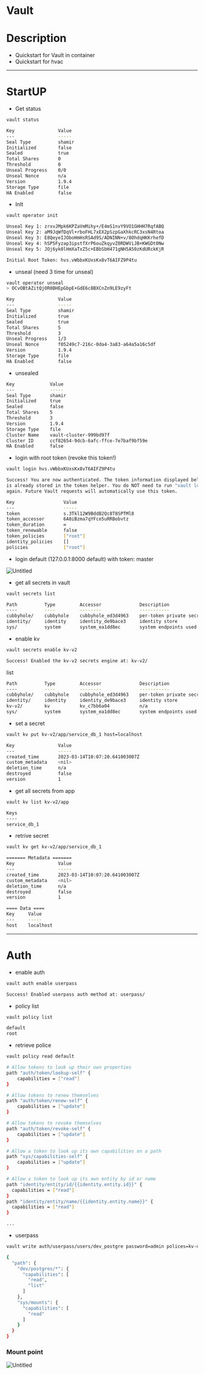 # Vault

# Description
+ Quickstart for Vault in container
+ Quickstart for hvac
---

# StartUP

- Get status

```bash
vault status
```

```bash
Key                Value
---                -----
Seal Type          shamir
Initialized        false
Sealed             true
Total Shares       0
Threshold          0
Unseal Progress    0/0
Unseal Nonce       n/a
Version            1.9.4
Storage Type       file
HA Enabled         false
```

- InIt

```bash
vault operator init
```

```bash
Unseal Key 1: zrxvJMpk6KPZaVmMihy+/E4mS1nvY9VO1GHHH7RqfABQ
Unseal Key 2: aM9JqWfDqVl+rboFHL7xEX2pSzpGaXhkcRC3xsN4Rtoa
Unseal Key 3: E8QeyeIJOboHmHsRSAd9S/ADNINN+v/8OhdqHKKrhefD
Unseal Key 4: hSP5Fyzap3ipstfXrP6ouZkqyvZ0RDWViJB+KWGDt0Nw
Unseal Key 5: JOj6yk0lHmXaTxZ5c+EBbSbH471gNH5A50zKdURckKjR

Initial Root Token: hvs.vWbbxKUxsKx8vT6AIFZ9P4tu
```

- unseal (need 3 time for unseal)

```bash
vault operator unseal
> OCvOBtAZitQjOR0BHEpGbpE+GdE6c8BXCnZn9LE9zyFt
```

```bash
Key                Value
---                -----
Seal Type          shamir
Initialized        true
Sealed             true
Total Shares       5
Threshold          3
Unseal Progress    1/3
Unseal Nonce       f05249c7-216c-0da4-3a83-a64a5a16c5df
Version            1.9.4
Storage Type       file
HA Enabled         false
```

- unsealed

```bash
Key             Value
---             -----
Seal Type       shamir
Initialized     true
Sealed          false
Total Shares    5
Threshold       3
Version         1.9.4
Storage Type    file
Cluster Name    vault-cluster-999bd97f
Cluster ID      ccf82654-9dcb-6afc-ffce-7e7baf9bf59e
HA Enabled      false
```

- login with root token (revoke this token!)

```bash
vault login hvs.vWbbxKUxsKx8vT6AIFZ9P4tu
```

```bash
Success! You are now authenticated. The token information displayed below
is already stored in the token helper. You do NOT need to run "vault login"
again. Future Vault requests will automatically use this token.

Key                  Value
---                  -----
token                s.3Tkl12W9BddB2Qc8T8SPTMl8
token_accessor       6A0iBzma7qYFce5uRRBobvtz
token_duration       ∞
token_renewable      false
token_policies       ["root"]
identity_policies    []
policies             ["root"]
```

- login default (127.0.0.1:8000 default) with token: master

![Untitled](Vault%20aceee2ca0bf3474385ad40f60d17dbfa/Untitled.png)

- get all secrets in vault

```bash
vault secrets list
```

```bash
Path          Type         Accessor              Description
----          ----         --------              -----------
cubbyhole/    cubbyhole    cubbyhole_ed3d4963    per-token private secret storage
identity/     identity     identity_de9bace3     identity store
sys/          system       system_ea1dd8ec       system endpoints used for control, policy and debuggin
```

- enable kv

```bash
vault secrets enable kv-v2
```

```bash
Success! Enabled the kv-v2 secrets engine at: kv-v2/
```

list

```bash
Path          Type         Accessor              Description
----          ----         --------              -----------
cubbyhole/    cubbyhole    cubbyhole_ed3d4963    per-token private secret storage
identity/     identity     identity_de9bace3     identity store
kv-v2/        kv           kv_c7bb6a04           n/a
sys/          system       system_ea1dd8ec       system endpoints used for control, policy and debugging
```

- set a secret

```bash
vault kv put kv-v2/app/service_db_1 host=localhost
```

```bash
Key                Value
---                -----
created_time       2023-03-14T10:07:20.641003007Z
custom_metadata    <nil>
deletion_time      n/a
destroyed          false
version            1
```

- get all secrets from app

```bash
vault kv list kv-v2/app
```

```bash
Keys
----
service_db_1
```

- retrive secret

```bash
vault kv get kv-v2/app/service_db_1
```

```bash
======= Metadata =======
Key                Value
---                -----
created_time       2023-03-14T10:07:20.641003007Z
custom_metadata    <nil>
deletion_time      n/a
destroyed          false
version            1

==== Data ====
Key     Value
---     -----
host    localhost
```

---

# Auth

- enable auth

```bash
vault auth enable userpass
```

```bash
Success! Enabled userpass auth method at: userpass/
```

- policy list

```bash
vault policy list
```

```bash
default
root
```

- retrieve police

```bash
vault policy read default
```

```bash
# Allow tokens to look up their own properties
path "auth/token/lookup-self" {
    capabilities = ["read"]
}

# Allow tokens to renew themselves
path "auth/token/renew-self" {
    capabilities = ["update"]
}

# Allow tokens to revoke themselves
path "auth/token/revoke-self" {
    capabilities = ["update"]
}

# Allow a token to look up its own capabilities on a path
path "sys/capabilities-self" {
    capabilities = ["update"]
}

# Allow a token to look up its own entity by id or name
path "identity/entity/id/{{identity.entity.id}}" {
  capabilities = ["read"]
}
path "identity/entity/name/{{identity.entity.name}}" {
  capabilities = ["read"]
}

...
```

- userpass

```bash
vault write auth/userpass/users/dev_postgre password=admin polices=kv-dev-postgres
```

```bash
{
  "path": {
    "dev/postgres/*": {
      "capabilities": [
        "read",
        "list"
      ]
    },
    "sys/mounts": {
      "capabilities": [
        "read"
      ]
    }
  }
}
```

### Mount point

![Untitled](Vault%20aceee2ca0bf3474385ad40f60d17dbfa/Untitled%201.png)